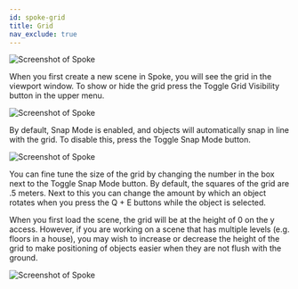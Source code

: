 ```yaml
---
id: spoke-grid
title: Grid
nav_exclude: true
---
```


![Screenshot of Spoke](img/spoke-grid.png)

When you first create a new scene in Spoke, you will see the grid in the viewport window. To show or hide the grid press the Toggle Grid Visibility button in the upper menu. 

![Screenshot of Spoke](img/spoke-grid-toggle.png)

By default, Snap Mode is enabled, and objects will automatically snap in line with the grid. To disable this, press the Toggle Snap Mode button. 


![Screenshot of Spoke](img/spoke-snap-toggle.png)

You can fine tune the size of the grid by changing the number in the box next to the Toggle Snap Mode button. By default, the squares of the grid are .5 meters. Next to this you can change the amount by which an object rotates when you press the Q + E buttons while the object is selected. 

When you first load the scene, the grid will be at the height of 0 on the y access. However, if you are working on a scene that has multiple levels (e.g. floors in a house), you may wish to increase or decrease the height of the grid to make positioning of objects easier when they are not flush with the ground. 

![Screenshot of Spoke](img/spoke-increment-grid-height.png)
